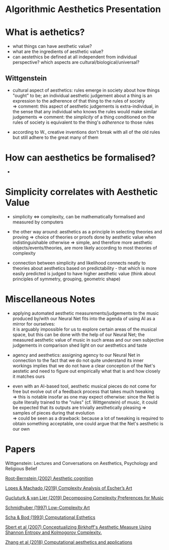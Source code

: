 # Algorithmic Aesthetics Presentation


# What is aethetics?

 - what things can have aesthetic value?
 - what are the ingredients of aesthetic value?
 - can aestethics be defined at all independent from individual perspective? which aspects are cultural/biological/universal?

## Wittgenstein

 - cultural aspect of aesthetics: rules emerge in society about how things "ought" to be; an individual aesthetic judgement about a thing is an expression to the adherence of that thing to the rules of society <br>
 => comment: this aspect of aesthetic judgements is extra-individual, in the sense that any individual who knows the rules would make similar judgements
 => comment: the _simplicity_ of a thing conditioned on the rules of society is equivalent to the thing's _adherence_ to those rules

 - according to W., creative inventions don't break with all of the old rules but still adhere to the great many of them


# How can aesthetics be formalised?

 - 
 
 
 
# Simplicity correlates with Aesthetic Value

 - simplicity <=> complexity, can be mathematically formalised and measured by computers
 
 - the other way around: aesthetics as a principle in selecting theories and proving 
    => choice of theories or proofs done by aesthetic value when indistinguishable otherwise 
    => simple, and therefore more aesthetic objects/events/theories, are more likely according to most theories of complexity
    
 - connection between simplicity and likelihood connects neatly to theories about aesthetics based on predictability - that which is more easily
 predicted is judged to have higher aesthetic value (think about principles of symmetry, grouping, geometric shape)
 
 

# Miscellaneous Notes

 - applying automated aesthetic measurements/judgements to the music produced by/with our Neural Net fits into the agenda of using AI as a mirror for ourselves: <br>
   it is arguably impossible for us to explore certain areas of the musical space, but this can be done with the help of our Neural Net; the measured aesthetic value of music in such areas and our own subjective judgements in comparison shed light on our aesthetics and taste 
   
   
 - agency and aesthetics: assigning agency to our Neural Net in connection to the fact that we do not quite understand its inner workings implies that we do not have a clear conception of the Net's aestetic and need to figure out empirically what that is and how closely it matches ours

- even with an AI-based tool, aesthetic musical pieces do not come for free but evolve out of a feedback process that takes much tweaking <br>
  => this is notable insofar as one may expect otherwise: since the Net is quite literally trained to the "rules" (cf. Wittgenstein) of music, it could be expected that its outputs are trivially aesthetically pleasing => samples of pieces during that evolution <br>
  => could be seen as a drawback: because a lot of tweaking is required to obtain something acceptable, one could argue that the Net's aesthetic is our own


# Papers

Wittgenstein: Lectures and Conversations on Aesthetics, Psychology and Religious Belief

[Root-Bernstein (2002) Aesthetic cognition](https://www.tandfonline.com/doi/pdf/10.1080/02698590120118837?casa_token=nCwE7JTHehIAAAAA%3ABJ2R18heLYCmz81awLugrNfWeiezkTlxhHZXDyJ_AeH_76tR5WPxtTitM0ww_UaiksO_3fuO81_tew&)

[Lopes & Machado (2019) Complexity Analysis of Escher’s Art](file:///home/valentin/Downloads/entropy-21-00553-v2.pdf)

[Gucluturk & van Lier (2019) Decomposing Complexity Preferences for Music](https://www.frontiersin.org/articles/10.3389/fpsyg.2019.00674/full#B36)

[Schmidhuber (1997) Low-Complexity Art](https://www.jstor.org/stable/1576418)

[Scha & Bod (1993) Computational Esthetics](http://www.remkoscha.nl/compestE.html)

[Sbert et al (2007) Conceptualizing Birkhoff's Aesthetic Measure Using Shannon Entropy and Kolmogorov Complexity.](https://www.researchgate.net/publication/220795251_Conceptualizing_Birkhoff's_Aesthetic_Measure_Using_Shannon_Entropy_and_Kolmogorov_Complexity)

[Zhang et al (2018) Computational aesthetics and applications](https://link.springer.com/article/10.1186/s42492-018-0006-1)


